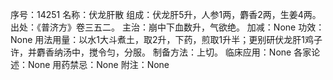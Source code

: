序号：14251
名称：伏龙肝散
组成：伏龙肝5升，人参1两，麝香2两，生姜4两。
出处：《普济方》卷三五二。
主治：崩中下血数升，气欲绝。
加减：None
功效：None
用法用量：以水1大斗煮土，取2升，下药，煎取1升半；更别研伏龙肝1鸡子许，并麝香纳汤中，搅令匀，分服。
制备方法：上切。
临床应用：None
各家论述：None
用药禁忌：None
附注：None

